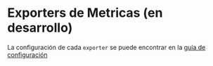 # Exporters de Metricas (en desarrollo)

La configuración de cada `exporter` se puede encontrar en la [guía de configuración](https://github.com/konveyor/pelorus/blob/master/docs/Configuration.md)
